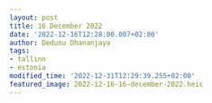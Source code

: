 ```yaml
---
layout: post
title: 16 December 2022
date: '2022-12-16T12:28:00.007+02:00'
author: Dedunu Dhananjaya
tags:
- tallinn
- estonia
modified_time: '2022-12-31T12:29:39.255+02:00'
featured_image: 2022-12-16-16-december-2022.heic
---
```

